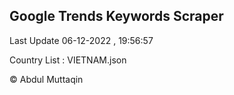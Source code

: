 

## Google Trends Keywords Scraper 
 
Last Update 06-12-2022 , 19:56:57

Country List :
VIETNAM.json



© Abdul Muttaqin 
